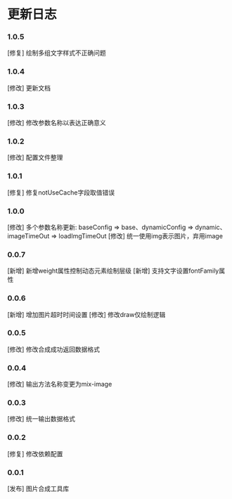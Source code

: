 # 更新日志

### 1.0.5
[修复] 绘制多组文字样式不正确问题

### 1.0.4
[修改] 更新文档

### 1.0.3
[修改] 修改参数名称以表达正确意义

### 1.0.2
[修改] 配置文件整理

### 1.0.1
[修复] 修复notUseCache字段取值错误

### 1.0.0
[修改] 多个参数名称更新: baseConfig => base、dynamicConfig => dynamic、 imageTimeOut => loadImgTimeOut
[修改] 统一使用img表示图片，弃用image

### 0.0.7
[新增] 新增weight属性控制动态元素绘制层级
[新增] 支持文字设置fontFamily属性

### 0.0.6
[新增] 增加图片超时时间设置
[修改] 修改draw仅绘制逻辑

### 0.0.5
[修改] 修改合成成功返回数据格式

### 0.0.4
[修改] 输出方法名称变更为mix-image

### 0.0.3
[修改] 统一输出数据格式

### 0.0.2
[修复] 修改依赖配置

### 0.0.1
[发布] 图片合成工具库
